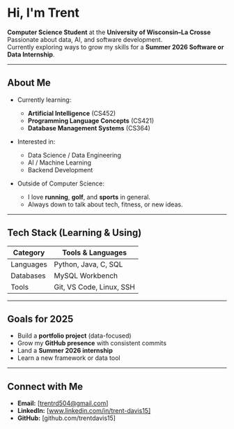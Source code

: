 # Hi, I'm Trent

**Computer Science Student** at the **University of Wisconsin–La Crosse**
Passionate about data, AI, and software development.  
Currently exploring ways to grow my skills for a **Summer 2026 Software or Data Internship**.  

---

## About Me

- Currently learning:
  - **Artificial Intelligence** (CS452)
  - **Programming Language Concepts** (CS421)
  - **Database Management Systems** (CS364)

- Interested in:
  - Data Science / Data Engineering
  - AI / Machine Learning
  - Backend Development

- Outside of Computer Science:
  - I love **running**, **golf**, and **sports** in general.
  - Always down to talk about tech, fitness, or new ideas.

---

## Tech Stack (Learning & Using)

| Category | Tools & Languages |
|-----------|------------------|
| Languages | Python, Java, C, SQL |
| Databases | MySQL Workbench |
| Tools | Git, VS Code, Linux, SSH |

---

## Goals for 2025

- Build a **portfolio project** (data-focused)
- Grow my **GitHub presence** with consistent commits
- Land a **Summer 2026 internship**
- Learn a new framework or data tool

---

## Connect with Me

- **Email:** [trentrd504@gmail.com]
- **LinkedIn:** [www.linkedin.com/in/trent-davis15]
- **GitHub:** [github.com/trentdavis15]
